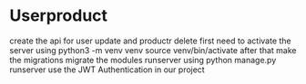 # Userproduct
create the api for user update and productr delete
first need to activate the server using 
python3 -m venv venv
source venv/bin/activate
after that make the migrations 
migrate the modules
runserver using
python manage.py runserver
use the JWT Authentication in our project
